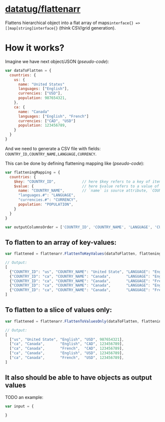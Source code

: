 # [datatug/flattenarr](https://github.com/datatug/flattenarr)

Flattens hierarchical object into a flat array of maps`interface{} => []map[string]interface{}` (think CSV/grid generation).

# How it works?

Imagine we have next object/JSON (_pseudo-code_):
```javascript
var dataToFlatten = {
  countries: {
    us: {
      name: "United States"
      languages: ["English"],
      currencies: ["USD"],
      population: 987654321,
    },
    ca: {
      name: "Canada"
      languages: ["English", "French"]
      currencies: ["CAD", "USD"]
      population: 123456789,
    }
  }
}
```

And we need to generate a CSV file with fields: `COUNTRY_ID,COUNTRY_NAME,LANGUAGE,CURRENCY`.

This can be done by defining flattening mapping like (_pseudo-code_):
```javascript
var flatteningMapping = {
  countries: {
    $key: "COUNTRY_ID",            // here $key refers to a key of item in 'countries' element
    $value: {                      // here $value refers to a value of item in 'countries' element
      name: "COUNTRY_NAME",        // `name` is source attribute, `COUNTRY_NAME` is output column
      "languages.#": "LANGUAGE",
      "currencies.#": "CURRENCY",
      population: "POPULATION",
    }
  }
}

var outputColumnsOrder = ['COUNTRY_ID', 'COUNTRY_NAME', 'LANGUAGE', 'CURRENCY', 'POPULATION']
```

## To flatten to an array of key-values:

```javascript
var flattened = flattenarr.FlattenToKeyValues(dataToFlatten, flatteningMapping, outputColumnsOrder)

// Output:
[
  {"COUNTRY_ID": "us", "COUNTRY_NAME": "United State", "LANGUAGE": "English", "CURRENCY": "USD", "POPULATION": 987654321},
  {"COUNTRY_ID": "ca", "COUNTRY_NAME": "Canada",       "LANGUAGE": "English", "CURRENCY": "CAD", "POPULATION": 123456789},
  {"COUNTRY_ID": "ca", "COUNTRY_NAME": "Canada",       "LANGUAGE": "French",  "CURRENCY": "CAD", "POPULATION": 123456789},
  {"COUNTRY_ID": "ca", "COUNTRY_NAME": "Canada",       "LANGUAGE": "English", "CURRENCY": "USD", "POPULATION": 123456789},
  {"COUNTRY_ID": "ca", "COUNTRY_NAME": "Canada",       "LANGUAGE": "French",  "CURRENCY": "USD", "POPULATION": 123456789},
]

```

## To flatten to a slice of values only:

```javascript
var flattened = flattenarr.FlattenToValuesOnly(dataToFlatten, flatteningMapping, outputColumnsOrder)

// Output:
[
  ["us", "United State", "English", "USD", 987654321],
  ["ca", "Canada",       "English", "CAD", 123456789],
  ["ca", "Canada",       "French",  "CAD", 123456789],
  ["ca", "Canada",       "English", "USD", 123456789],
  ["ca", "Canada",       "French",  "USD", 123456789],
]
```

## It also should be able to have objects as output values
TODO an example:
```javascript
var input = {
   
}
```
